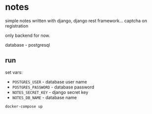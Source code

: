 # notes
simple notes written with django, django rest framework...
captcha on registration

only backend for now.

database - postgresql


## run
set vars:
- `POSTGRES_USER` - database user name
- `POSTGRES_PASSWORD` - database password
- `NOTES_SECRET_KEY` - django secret key
- `NOTES_DB_NAME` - database name

`docker-compose up`
